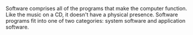Software comprises all of the programs that make the computer function. Like the music on a CD, it doesn't have a physical presence. Software programs fit into one of two categories: system software and application software.
